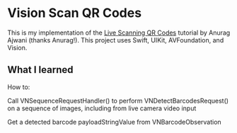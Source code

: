 # Vision Scan QR Codes 
This is my implementation of the [Live Scanning QR Codes](https://anuragajwani.medium.com/live-scanning-qr-codes-in-ios-using-vision-framework-3509450cda7e) tutorial by Anurag Ajwani (thanks Anurag!). 
This project uses Swift, UIKit, AVFoundation, and Vision.

## What I learned 

How to:

Call VNSequenceRequestHandler() to perform VNDetectBarcodesRequest() on a sequence of images, including from live camera video input 

Get a detected barcode payloadStringValue from VNBarcodeObservation

